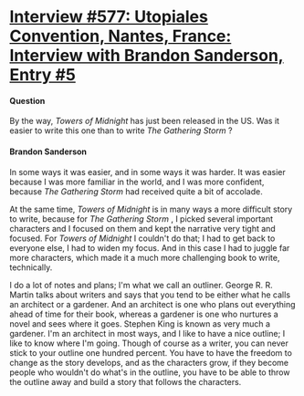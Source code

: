 # [Interview #577: Utopiales Convention, Nantes, France: Interview with Brandon Sanderson, Entry #5](https://www.theoryland.com/intvmain.php?i=577#5)

#### Question

By the way,
*Towers of Midnight*
has just been released in the US. Was it easier to write this one than to write
*The Gathering Storm*
?

#### Brandon Sanderson

In some ways it was easier, and in some ways it was harder. It was easier because I was more familiar in the world, and I was more confident, because
*The Gathering Storm*
had received quite a bit of accolade.

At the same time,
*Towers of Midnight*
is in many ways a more difficult story to write, because for
*The Gathering Storm*
, I picked several important characters and I focused on them and kept the narrative very tight and focused. For
*Towers of Midnight*
I couldn't do that; I had to get back to everyone else, I had to widen my focus. And in this case I had to juggle far more characters, which made it a much more challenging book to write, technically.

I do a lot of notes and plans; I'm what we call an outliner. George R. R. Martin talks about writers and says that you tend to be either what he calls an architect or a gardener. And an architect is one who plans out everything ahead of time for their book, whereas a gardener is one who nurtures a novel and sees where it goes. Stephen King is known as very much a gardener. I'm an architect in most ways, and I like to have a nice outline; I like to know where I'm going. Though of course as a writer, you can never stick to your outline one hundred percent. You have to have the freedom to change as the story develops, and as the characters grow, if they become people who wouldn't do what's in the outline, you have to be able to throw the outline away and build a story that follows the characters.

